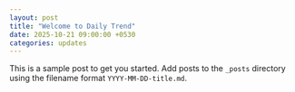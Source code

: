 ```yaml
---
layout: post
title: "Welcome to Daily Trend"
date: 2025-10-21 09:00:00 +0530
categories: updates
---
```

This is a sample post to get you started. Add posts to the `_posts` directory using the filename format `YYYY-MM-DD-title.md`.
